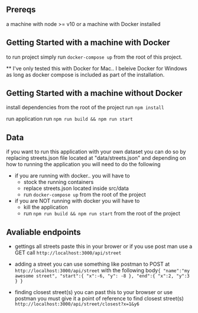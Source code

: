 ## Prereqs
  a machine with node >= v10 or a machine with Docker installed
## Getting Started with a machine with Docker

to run project simply run `docker-compose up` from the root of this project.


** I've only tested this with Docker for Mac.. I beleive Docker for Windows as long as docker compose is included as part of the installation.


## Getting Started with a machine without Docker

install dependencies from the root of the project
run `npm install`

run application
run `npm run build && npm run start`

## Data

if you want to run this application with your own dataset you can do so by replacing streets.json file located at "data/streets.json" and depending on how to running the application you will need to do the following
 - if you are running with docker.. you will have to
	- stock the running containers
	- replace streets.json located inside src/data
	- run `docker-compose up` from the root of the project
 - if you are NOT running with docker you will have to
	- kill the application
	- run `npm run build && npm run start` from the root of the project


## Avaliable endpoints

- gettings all streets 
 paste this in your brower or if you use post man use a GET call `http://localhost:3000/api/street`

 - adding a street
 you can use something like postman to  POST at `http://localhost:3000/api/street`
 with the following body`
 {
	"name":"my awesome street",
	"start":{
		"x":-6,
		"y": -8
	},
	"end":{
		"x":2,
		"y":3
	}
}
 `

 - finding closest street(s)
you can past this to  your browser or use postman you must give it a point of reference to find closest street(s)
 `http://localhost:3000/api/street/closest?x=1&y6`
